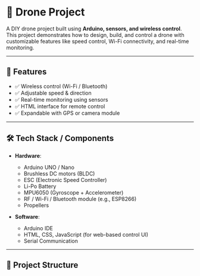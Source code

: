 # 🚁 Drone Project

A DIY drone project built using **Arduino, sensors, and wireless control**.  
This project demonstrates how to design, build, and control a drone with customizable features like speed control, Wi-Fi connectivity, and real-time monitoring.

---

## 📌 Features
- ✅ Wireless control (Wi-Fi / Bluetooth)  
- ✅ Adjustable speed & direction  
- ✅ Real-time monitoring using sensors  
- ✅ HTML interface for remote control  
- ✅ Expandable with GPS or camera module  

---

## 🛠️ Tech Stack / Components
- **Hardware**:  
  - Arduino UNO / Nano  
  - Brushless DC motors (BLDC)  
  - ESC (Electronic Speed Controller)  
  - Li-Po Battery  
  - MPU6050 (Gyroscope + Accelerometer)  
  - RF / Wi-Fi / Bluetooth module (e.g., ESP8266)  
  - Propellers  

- **Software**:  
  - Arduino IDE  
  - HTML, CSS, JavaScript (for web-based control UI)  
  - Serial Communication  

---

## 📂 Project Structure
